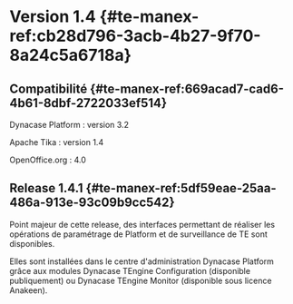 # Version 1.4 {#te-manex-ref:cb28d796-3acb-4b27-9f70-8a24c5a6718a}

## Compatibilité {#te-manex-ref:669acad7-cad6-4b61-8dbf-2722033ef514}

Dynacase Platform
:  version 3.2

Apache Tika
:  version 1.4

OpenOffice.org
:  4.0


## Release 1.4.1 {#te-manex-ref:5df59eae-25aa-486a-913e-93c09b9cc542}

Point majeur de cette release, des interfaces permettant de réaliser les
opérations de paramétrage de Platform et de surveillance de TE sont
disponibles.

Elles sont installées dans le centre d'administration Dynacase Platform grâce
aux modules Dynacase TEngine Configuration (disponible publiquement) ou
Dynacase TEngine Monitor (disponible sous licence Anakeen).

